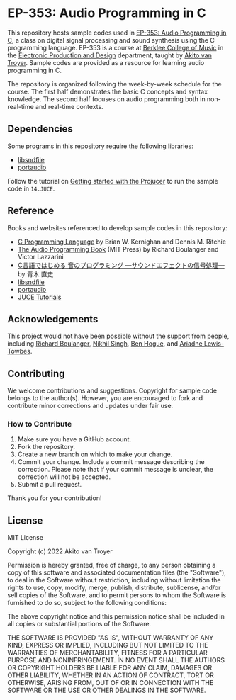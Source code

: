 # EP-353: Audio Programming in C

This repository hosts sample codes used in [EP-353: Audio Programming in C](https://college.berklee.edu/courses/ep-353), a class on digital signal processing and sound synthesis using the C programming language. EP-353 is a course at [Berklee College of Music](https://www.berklee.edu/) in the [Electronic Production and Design](https://college.berklee.edu/electronic-production-design) department, taught by [Akito van Troyer](https://vantroyer.com/). Sample codes are provided as a resource for learning audio programming in C. 

The repository is organized following the week-by-week schedule for the course. The first half demonstrates the basic C concepts and syntax knowledge. The second half focuses on audio programming both in non-real-time and real-time contexts. 

## Dependencies
Some programs in this repository require the following libraries:

- [libsndfile](https://github.com/libsndfile/libsndfile)
- [portaudio](https://github.com/PortAudio/portaudio)

Follow the tutorial on [Getting started with the Projucer](https://docs.juce.com/master/tutorial_new_projucer_project.html) to run the sample code in `14.JUCE`.

## Reference
Books and websites referenced to develop sample codes in this repository:

- [C Programming Language](https://www.pearson.com/us/higher-education/program/Kernighan-C-Programming-Language-2nd-Edition/PGM54487.html) by Brian W. Kernighan and Dennis M. Ritchie
- [The Audio Programming Book](https://mitpress.mit.edu/books/audio-programming-book) (MIT Press) by Richard Boulanger and Victor Lazzarini
- [C言語ではじめる 音のプログラミング ―サウンドエフェクトの信号処理―](https://www.ohmsha.co.jp/book/9784274206504/) by 青木 直史
- [libsndfile](https://github.com/libsndfile/libsndfile)
- [portaudio](https://github.com/PortAudio/portaudio)
- [JUCE Tutorials](https://juce.com/learn/tutorials)

## Acknowledgements
This project would not have been possible without the support from people, including [Richard Boulanger](https://www.csounds.com/boulanger/), [Nikhil Singh](https://web.media.mit.edu/~nsingh1/About/), [Ben Hogue](http://benhouge.com/), and [Ariadne Lewis-Towbes](https://towb.es/).

## Contributing
We welcome contributions and suggestions. Copyright for sample code belongs to the author(s). However, you are encouraged to fork and contribute minor corrections and updates under fair use.

### How to Contribute

1. Make sure you have a GitHub account.
2. Fork the repository.
3. Create a new branch on which to make your change.
4. Commit your change. Include a commit message describing the correction. Please note that if your commit message is unclear, the correction will not be accepted.
5. Submit a pull request.

Thank you for your contribution!

## License
MIT License

Copyright (c) 2022 Akito van Troyer

Permission is hereby granted, free of charge, to any person obtaining a copy
of this software and associated documentation files (the "Software"), to deal
in the Software without restriction, including without limitation the rights
to use, copy, modify, merge, publish, distribute, sublicense, and/or sell
copies of the Software, and to permit persons to whom the Software is
furnished to do so, subject to the following conditions:

The above copyright notice and this permission notice shall be included in all
copies or substantial portions of the Software.

THE SOFTWARE IS PROVIDED "AS IS", WITHOUT WARRANTY OF ANY KIND, EXPRESS OR
IMPLIED, INCLUDING BUT NOT LIMITED TO THE WARRANTIES OF MERCHANTABILITY,
FITNESS FOR A PARTICULAR PURPOSE AND NONINFRINGEMENT. IN NO EVENT SHALL THE
AUTHORS OR COPYRIGHT HOLDERS BE LIABLE FOR ANY CLAIM, DAMAGES OR OTHER
LIABILITY, WHETHER IN AN ACTION OF CONTRACT, TORT OR OTHERWISE, ARISING FROM,
OUT OF OR IN CONNECTION WITH THE SOFTWARE OR THE USE OR OTHER DEALINGS IN THE
SOFTWARE.